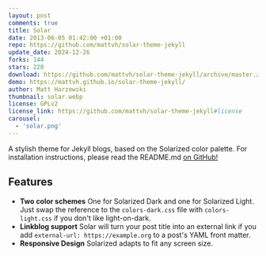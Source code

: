 ```yaml
---
layout: post
comments: true
title: Solar
date: 2013-06-05 01:42:00 +01:00
repo: https://github.com/mattvh/solar-theme-jekyll
update_date: 2024-12-26
forks: 144
stars: 220
download: https://github.com/mattvh/solar-theme-jekyll/archive/master.zip
demo: https://mattvh.github.io/solar-theme-jekyll/
author: Matt Harzewski
thumbnail: solar.webp
license: GPLv2
license_link: https://github.com/mattvh/solar-theme-jekyll#license
carousel:
  - 'solar.png'
---
```


A stylish theme for Jekyll blogs, based on the Solarized color palette.
For installation instructions, please read the README.md [on GitHub!](https://github.com/mattvh/solar-theme-jekyll)

## Features

* **Two color schemes** One for Solarized Dark and one for Solarized Light. Just swap the reference to the `colors-dark.css` file with `colors-light.css` if you don't like light-on-dark.
* **Linkblog support** Solar will turn your post title into an external link if you add `external-url: https://example.org` to a post's YAML front matter.
* **Responsive Design** Solarized adapts to fit any screen size.
